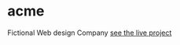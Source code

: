 # acme
Fictional Web design Company
[see the live project](https://ochiengdavis.github.io/acme/ "Live Project")
